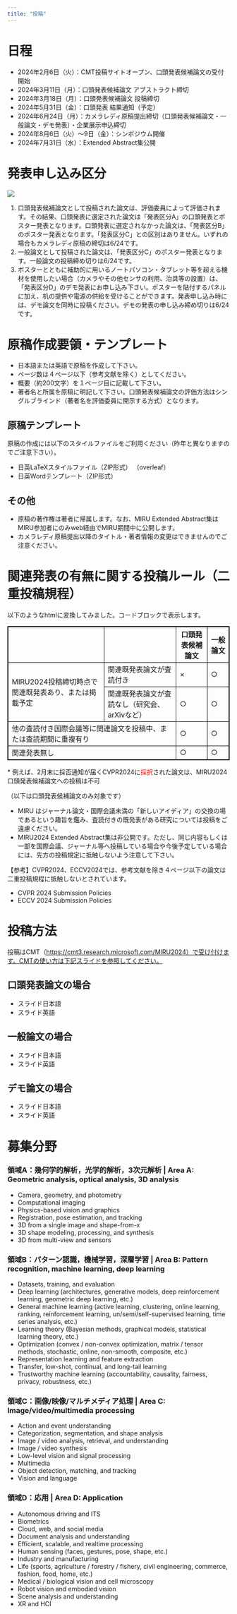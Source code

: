 ```yaml
---
title: "投稿"
---
```


# 日程

- 2024年2月6日（火）：CMT投稿サイトオープン、口頭発表候補論文の受付開始
- 2024年3月11日（月）：口頭発表候補論文 アブストラクト締切
- 2024年3月18日（月）：口頭発表候補論文 投稿締切
- 2024年5月31日（金）：口頭発表 結果通知（予定）
- 2024年6月24日（月）：カメラレディ原稿提出締切（口頭発表候補論文・一般論文・デモ発表）・企業展示申込締切
- 2024年8月6日（火）〜9日（金）：シンポジウム開催
- 2024年7月31日（水）：Extended Abstract集公開

# 発表申し込み区分


![](/SubmissionPipeline.png)



1. 口頭発表候補論文として投稿された論文は、評価委員によって評価されます。その結果、口頭発表に選定された論文は「発表区分A」の口頭発表とポスター発表となります。口頭発表に選定されなかった論文は、「発表区分B」のポスター発表となります。「発表区分C」との区別はありません。いずれの場合もカメラレディ原稿の締切は6/24です。
2. 一般論文として投稿された論文は、「発表区分C」のポスター発表となります。一般論文の投稿締め切りは6/24です。
3. ポスターとともに補助的に用いるノートパソコン・タブレット等を超える機材を使用したい場合（カメラやその他センサの利用、治具等の設置）は、「発表区分D」のデモ発表にお申し込み下さい。ポスターを貼付するパネルに加え、机の提供や電源の供給を受けることができます。発表申し込み時には、デモ論文を同時に投稿ください。デモの発表の申し込み締め切りは6/24です。

# 原稿作成要領・テンプレート
- 日本語または英語で原稿を作成して下さい。
- ページ数は４ページ以下（参考文献を除く）としてください。
- 概要（約200文字）を１ページ目に記載して下さい。
- 著者名と所属を原稿に明記して下さい。口頭発表候補論文の評価方法はシングルブラインド（著者名を評価委員に開示する方式）となります。

## 原稿テンプレート
原稿の作成には以下のスタイルファイルをご利用ください（昨年と異なりますのでご注意下さい）。
- 日英LaTeXスタイルファイル（ZIP形式） （overleaf）
- 日英Wordテンプレート（ZIP形式）

## その他
- 原稿の著作権は著者に帰属します。なお、MIRU Extended Abstract集はMIRU参加者にのみweb経由でMIRU期間中に公開します。
- カメラレディ原稿提出以降のタイトル・著者情報の変更はできませんのでご注意ください。

# 関連発表の有無に関する投稿ルール（二重投稿規程）

以下のようなhtmlに変換してみました。コードブロックで表示します。

<table style="border:1px solid black;">
  <tr>
    <th style="border:1px solid black;"></th>
    <th style="border:1px solid black;"></th>
    <th style="border:1px solid black;">口頭発表候補論文</th>
    <th style="border:1px solid black;">一般論文</th>
  </tr>
  <tr>
    <td style="border:1px solid black;" rowspan="2">MIRU2024投稿締切時点で関連既発表あり、または掲載予定</td>
    <td style="border:1px solid black;">関連既発表論文が査読付き</td>
    <td style="border:1px solid black;">×</td>
    <td style="border:1px solid black;">○</td>
  </tr>
  <tr>
    <td style="border:1px solid black;">関連既発表論文が査読なし（研究会、arXivなど）</td>
    <td style="border:1px solid black;">○</td>
    <td style="border:1px solid black;">○</td>
  </tr>
  <tr>
    <td style="border:1px solid black;" colspan="2">他の査読付き国際会議等に関連論文を投稿中、または査読期間に重複有り</td>
    <td style="border:1px solid black;">○</td>
    <td style="border:1px solid black;">○</td>
  </tr>
  <tr>
    <td style="border:1px solid black;" colspan="2">関連発表無し</td>
    <td style="border:1px solid black;">○</td>
    <td style="border:1px solid black;">○</td>
  </tr>
</table>
* 例えば、2月末に採否通知が届くCVPR2024に<span style="color: red;">採択</span>された論文は、MIRU2024 口頭発表候補論文への投稿は不可

（以下は口頭発表候補論文のみ対象です）
- MIRU はジャーナル論文・国際会議未満の「新しいアイディア」の交換の場であるという趣旨を鑑み、査読付きの既発表がある研究については投稿をご遠慮ください。
- MIRU2024 Extended Abstract集は非公開です。ただし、同じ内容もしくは一部を国際会議、ジャーナル等へ投稿している場合や今後予定している場合には、先方の投稿規定に抵触しないよう注意して下さい。

【参考】CVPR2024、ECCV2024では、参考文献を除き４ページ以下の論文は二重投稿規程に抵触しないとされています。
- CVPR 2024 Submission Policies
- ECCV 2024 Submission Policies


# 投稿方法
投稿はCMT（https://cmt3.research.microsoft.com/MIRU2024）で受け付けます。CMTの使い方は下記スライドを参照してください。

## 口頭発表論文の場合
- スライド日本語
- スライド英語

## 一般論文の場合
- スライド日本語
- スライド英語

## デモ論文の場合
- スライド日本語
- スライド英語


# 募集分野

### 領域A：幾何学的解析，光学的解析，3次元解析 | Area A: Geometric analysis, optical analysis, 3D analysis
- Camera, geometry, and photometry
- Computational imaging
- Physics-based vision and graphics
- Registration, pose estimation, and tracking
- 3D from a single image and shape-from-x
- 3D shape modeling, processing, and synthesis
- 3D from multi-view and sensors

### 領域B：パターン認識，機械学習，深層学習 | Area B: Pattern recognition, machine learning, deep learning
- Datasets, training, and evaluation
- Deep learning (architectures, generative models, deep reinforcement learning, geometric deep learning, etc.)
- General machine learning (active learning, clustering, online learning, ranking, reinforcement learning, un/semi/self-supervised learning, time series analysis, etc.)
- Learning theory (Bayesian methods, graphical models, statistical learning theory, etc.)
- Optimization (convex / non-convex optimization, matrix / tensor methods, stochastic, online, non-smooth, composite, etc.)
- Representation learning and feature extraction
- Transfer, low-shot, continual, and long-tail learning
- Trustworthy machine learning (accountability, causality, fairness, privacy, robustness, etc.)

### 領域C：画像/映像/マルチメディア処理 | Area C: Image/video/multimedia processing
- Action and event understanding
- Categorization, segmentation, and shape analysis
- Image / video analysis, retrieval, and understanding
- Image / video synthesis
- Low-level vision and signal processing
- Multimedia
- Object detection, matching, and tracking
- Vision and language

### 領域D：応用 | Area D: Application
- Autonomous driving and ITS
- Biometrics
- Cloud, web, and social media
- Document analysis and understanding
- Efficient, scalable, and realtime processing
- Human sensing (faces, gestures, pose, shape, etc.)
- Industry and manufacturing
- Life (sports, agriculture / forestry / fishery, civil engineering, commerce, fashion, food, home, etc.)
- Medical / biological vision and cell microscopy
- Robot vision and embodied vision
- Scene analysis and understanding
- XR and HCI
